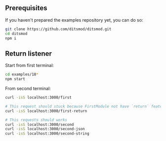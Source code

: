 ## Prerequisites

If you haven't prepared the examples repository yet, you can do so:

```bash
git clone https://github.com/ditsmod/ditsmod.git
cd ditsmod
npm i
```

## Return listener

Start from first terminal:

```bash
cd examples/18*
npm start
```

From second terminal:

```bash
curl -isS localhost:3000/first

# This request should stuck because FirstModule not have `return` feature
curl -isS localhost:3000/first-return

# This requests should works
curl -isS localhost:3000/second
curl -isS localhost:3000/second-json
curl -isS localhost:3000/second-string
```
